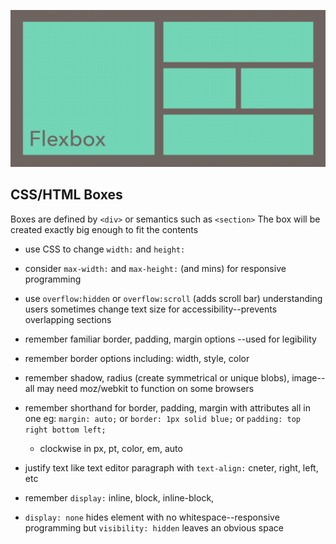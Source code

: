 ![flexbox pic](images/floatbox.png)

## CSS/HTML Boxes

Boxes are defined by `<div>` or semantics such as `<section>` The box will be created exactly big enough to fit the contents

+ use CSS to change `width:` and `height:`

+ consider `max-width:` and `max-height:` (and mins) for responsive programming

+ use `overflow:hidden` or `overflow:scroll` (adds scroll bar) understanding users sometimes change text size for accessibility--prevents overlapping sections

+ remember familiar border, padding, margin options --used for legibility

+ remember border options including: width, style, color

+ remember shadow, radius (create symmetrical or unique blobs), image--all may need moz/webkit to function on some browsers

+ remember shorthand for border, padding, margin with attributes all in one eg: `margin: auto;` or `border: 1px solid blue;` or `padding: top right bottom left;` 
    + clockwise in px, pt, color, em, auto

+ justify text like text editor paragraph  with `text-align:` cneter, right, left, etc

+ remember `display:` inline, block, inline-block, 

+ `display: none` hides element with no whitespace--responsive programming but `visibility: hidden` leaves an obvious space

